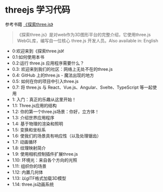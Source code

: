 # threejs 学习代码

参考书籍 [《探索three.js》](https://discoverthreejs.com/zh/)

> 《探索three.js》是对web作为3D图形平台的完整介绍，它使用three.js WebGL库，编写自一位核心 three.js 开发人员。Also available in: English
- 0:欢迎来到《探索three.js》!
- 0.1:如何使用本书
- 0.2:运行 three.js 应用程序需要什么？
- 0.3: 欢迎来到我们的社区：网络上无处不在的three.js
- 0.4: GitHub 上的three.js - 魔法出现的地方
- 0.5: 如何在你的项目中引入three.js
- 0.7: 将 three.js 与 React、Vue.js、Angular、Svelte、TypeScript 等一起使用
- 1: 入门：真正的乐趣从这里开始！
- 1.1: Three.js应用的结构
- 1.2: 你的第一个three.js场景：你好，立方体！
- 1.3: 介绍世界应用程序
- 1.4: 基于物理的渲染和照明
- 1.5: 变换和坐标系
- 1.6: 使我们的场景具有响应性（以及处理锯齿）
- 1.7: 动画循环
- 1.8: 纹理映射简介
- 1.9: 使用相机控制插件扩展three.js
- 1.10: 环境光：来自各个方向的光照
- 1.11: 组织你的场景
- 1.12: 内置几何体
- 1.13: 以glTF格式加载3D模型
- 1.14: three.js动画系统